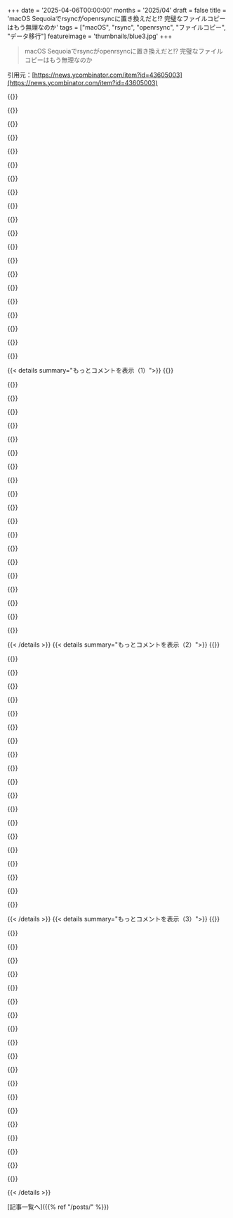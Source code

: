 +++
date = '2025-04-06T00:00:00'
months = '2025/04'
draft = false
title = 'macOS Sequoiaでrsyncがopenrsyncに置き換えだと!? 完璧なファイルコピーはもう無理なのか'
tags = ["macOS", "rsync", "openrsync", "ファイルコピー", "データ移行"]
featureimage = 'thumbnails/blue3.jpg'
+++

> macOS Sequoiaでrsyncがopenrsyncに置き換えだと!? 完璧なファイルコピーはもう無理なのか

引用元：[https://news.ycombinator.com/item?id=43605003](https://news.ycombinator.com/item?id=43605003)

{{<matomeQuote body="openrsyncのドキュメントがイマイチで、rsyncの代わりになるか不安だなー。<br>ファイルコピーするなら、完璧なコピーじゃないとダメじゃん？データとかメタデータがちょっとでも欠けたらゴミだよ。<br>UNIX系のコピープログラムって、デフォルトだと完璧なコピーできないのが多いし、オプション変えても無理なのもあるし。<br>scpも昔はOSとかファイルシステム違うと完璧なコピーできなかったから使ってない。rsyncだけが完璧にコピーできるんだよね（オプション次第だけど）。FreeBSDのUFSとLinuxのXFSの間でもOK。<br>openrsyncのドキュメントじゃ完璧なコピーできるか分かんないから、今はゴミ扱い。<br>bsdtarは完璧なアーカイブ作れるよ（pax形式ね）。<br>（rsyncはいつもaliasでオプション付けてる）<br>coreutilsのcpもオプション次第で完璧にコピーできるけど、コンパイルオプションが変だとダメ。<br>" userName="adrian_b" createdAt="2025-04-07T07:00:42" color="#45d325">}}

{{<matomeQuote body="意見が違うけど、バックアップ会社で働いてて、ほとんどの顧客（大企業）はメタデータの99%が正しく復元されなくても気にしないみたい。データさえ戻ればOKって感じ。<br>（うちは全部丁寧に復元してるんだけど、気にしてるのってうちだけなのかなー）" userName="inglor" createdAt="2025-04-07T08:20:49" color="">}}

{{<matomeQuote body="「気にしない」って言ってる人も、パーミッションがおかしくなったり、時間ベースのスクリプトが動かなくなったりしたら、絶対気にすると思うよ。「データが消えた！」ってパニックになってる時は、誰もそんなこと考えないんだろうけど。" userName="nolok" createdAt="2025-04-07T08:34:44" color="">}}

{{<matomeQuote body="みんなが気にしないのは、あなたが気にしてるからだよ。だから、気にしないことによる不幸を経験したことがないんだ。" userName="mmcnl" createdAt="2025-04-07T08:37:28" color="">}}

{{<matomeQuote body="いやいや、そんなことないって。ACLとか正確な日付とか、必要ないデータも多いよ。<br>それに、DICOMとかパスワード付きPDFとかZipアーカイブみたいに、アプリ固有のデータ形式は、ファイルシステムの「追加」属性なんて気にしないことが多いんだ。だって、 universally supported じゃないし、ファイル形式の中で独自に実装してるからね。" userName="crabbone" createdAt="2025-04-07T14:18:22" color="">}}

{{<matomeQuote body="同意。データが99%重要で、残りは作り直せるか、どうにかできると思う。ファイルメタデータに頼りすぎてるなら、もっと設計を見直すべき。" userName="mohas" createdAt="2025-04-07T09:05:06" color="">}}

{{<matomeQuote body="もしその情報が業務プロセスを動かすなら、それはメタデータじゃなくてデータだって言えるんじゃない？" userName="ForHackernews" createdAt="2025-04-07T10:00:02" color="">}}

{{<matomeQuote body="OPのコマンドの出力<br>$ /usr/bin/rsync –version<br><br>…openrsyncのこと何も言ってない。Sequoia 15.3.1だけど。" userName="wyclif" createdAt="2025-04-07T11:09:34" color="">}}

{{<matomeQuote body="変更は15.4でされたみたい。" userName="luckman212" createdAt="2025-04-07T11:35:35" color="">}}

{{<matomeQuote body="えー、こういう変更ってマイナーリリースでやるべきじゃないよね…" userName="unilynx" createdAt="2025-04-07T14:18:54" color="">}}

{{<matomeQuote body="それって破壊的な変更なの？" userName="dcow" createdAt="2025-04-07T15:27:07" color="">}}

{{<matomeQuote body="それってAppleみたいな会社が「誰も使わない」って理由で重要な機能を削除するのと同じ思考回路じゃん？Yogi Berraの「誰も行かない、混みすぎてるから」って言葉を思い出すわ。<br>例えば、Apple製品のターゲットディスクモードを知らない人も多いけど、あれのおかげで何時間も助けられてるし、管理も楽勝なんだよね。ターゲットディスプレイモードを使ったことある人に、それなしでどうすんのって聞いてみてよ。<br>あと、Time Machineってrsyncベースなんだよね。" userName="m463" createdAt="2025-04-07T20:09:19" color="">}}

{{<matomeQuote body="＞openrsyncの現在のドキュメントには、完全なファイルのコピーを作成できるという保証はないから、デフォルトではできないと思ってる。だから今のところ、役に立たないプログラムだと思ってるよ。<br>それって単なるドキュメントのスタイルトーンのミスマッチってことない？俺なら、openrsyncは単にライセンスが緩いrsyncだって思うけどな。違う動きをするなんて思わない。ちゃんと検証したの？それとも単なる懐疑論？よくわかんない。<br>追記：openrsyncのreadme読んだら、rsyncと互換性があって、rsyncのドキュメントを参照しろって書いてあるじゃん。拡張ファイル属性とかACLとか高解像度タイムスタンプがプロトコルレベルでオプションじゃない限り、最近のrsyncがサポートしてることは全部サポートしてなきゃ互換性があるとは言えないよね？それとも、プロトコルは全部受け入れるけど、ACLとかを無視してるってこと？" userName="dcow" createdAt="2025-04-07T08:11:42" color="#ff5733">}}

{{<matomeQuote body="記事から引用するね：<br>＞openrsyncのコマンドラインツールはrsyncと互換性があるけど、ドキュメントにあるように、openrsyncはrsyncのコマンドライン引数のサブセットしか受け付けない。" userName="wkat4242" createdAt="2025-04-07T10:07:57" color="">}}

{{<matomeQuote body="でもそれって、メタデータを完全にコピーする機能がないって意味じゃないかもよ？openrsyncは実装を簡単にするために、古くて時代遅れのオプションを削除しただけかもしれないじゃん。" userName="dcow" createdAt="2025-04-07T15:25:06" color="">}}

{{<matomeQuote body="うーん、それらの古くて時代遅れのオプションは、多くのユースケースでまだ重要な役割を果たしてるかもよ？<br>例えば、tarのマルチボリュームサポートはまだ使ってるし。あれって、tarがテープアーカイブに使われてた頃の名残なんだよね（だからtarって名前なんだよ）。それがないとマジで困るんだ。ハードディスクをバックアップテープとして使ってるから（これが意外と使えるんだよね。つい1、2週間前にリストアが必要になって助かったんだ）。でも、tarユーザーの99.9%はそんなこと知らないと思う。<br>rsyncも、みんなが思ってる以上にいろんなことに使われてるスイスアーミーナイフみたいなもんだよね。特にリモート機能はマジで凄い。<br>問題は、何かをクローンするときに完全な互換性がないと、ユーザーは頭を悩ませてイライラするってこと。それなら、別の名前をつけた方が、違うものだって分かりやすいよね。" userName="wkat4242" createdAt="2025-04-07T19:06:09" color="#ff5733">}}

{{<matomeQuote body="https://xkcd.com/1172/" userName="sbuk" createdAt="2025-04-07T19:21:48" color="">}}

{{<matomeQuote body="まあ、そうだね。俺は押し付けがましいソフトウェア（例えばAppleとかGNOME）が大嫌いなんだ。俺に合ったニッチな使い方を見つけるのが得意なんだよね。今はKDEを使ってるんだけど、完全に自分の好みに合わせて改造してるよ。UIと戦わなくて済むから、生産性が上がるんだよね。何百万ものニッチな機能を持つツールは最高。<br>俺が本当に価値を感じるソフトウェアは、何か変なことをする必要がある状況になって、ドキュメントを読んで回避策を探そうとしたら、まさに必要な機能が隠されてるのを発見したときだね。開発者が俺の心を読んだみたいで。本当に大切に思えるパッケージは少ないんだ（今の時代は特にね。昔のPCソフトウェアの方が強力だったと思う）。<br>その一つがSP (SK Packet Radio)で、何度かそういうことがあったんだ。あれは本当に凄いソフトウェアだった。8088とTSRベースのソフトモデム（電話回線じゃなくて無線に接続する）で、いろんなことができたんだよ。マジで。どんな突拍子もないことでも、設定だけで実現できたんだ。" userName="wkat4242" createdAt="2025-04-07T22:02:25" color="#ff33a1">}}

{{<matomeQuote body="これが押し付けがましくないKDEの味：<br>＞https://invent.kde.org/system/dolphin/-/merge_requests/1" userName="chupasaurus" createdAt="2025-04-08T01:19:30" color="">}}

{{<matomeQuote body="OpenRsyncはOpenBSDプロジェクトのものだよ。これは通常、品質が高くてセキュリティに重点を置いてるってことの指標になるね。でも、このケースでは、公式サイトでさえこう言ってる：<br>＞まだ作業中だよ…だから待っててね。" userName="WhyNotHugo" createdAt="2025-04-07T11:12:16" color="">}}

{{< details summary="もっとコメントを表示（1）">}}
{{<matomeQuote body="OpenBSDってACLサポートなくしたんだよね、確か。" userName="onetom" createdAt="2025-04-07T15:47:06" color="">}}

{{<matomeQuote body="これはAppleのライセンス問題で、気にするユーザーは少ないと思うな。そういう人はrsyncインストールするでしょ。" userName="graemep" createdAt="2025-04-07T07:28:27" color="">}}

{{<matomeQuote body="Appleが今使ってるrsyncって2006年のバージョンなんだって。iPhoneより前だよ。" userName="karel-3d" createdAt="2025-04-07T12:18:23" color="#ff5733">}}

{{<matomeQuote body="それが最後のGPLv2のみのrsyncバージョンなんだね。" userName="adestefan" createdAt="2025-04-07T13:38:46" color="">}}

{{<matomeQuote body="素朴な疑問なんだけど、AppleってGPL v3のソフトウェア使うの何が問題なの？" userName="_fat_santa" createdAt="2025-04-07T14:47:20" color="">}}

{{<matomeQuote body="Appleはすべての実行ファイルに署名してるから、誰かがGPLv3を使って、Appleに署名キーを渡して自分のバージョンを実行させようとしたり（anti-tivo条項）、GPLv3ソフトウェアを出荷したことで特許侵害で訴えられなくなるリスクがあるんだって。裁判でどうなるかは別として、訴えられるリスクを避けるために、企業はGPL3に近づかないんだよ。銀行もGPL3には触らないんだ。" userName="blokey" createdAt="2025-04-07T15:32:23" color="#785bff">}}

{{<matomeQuote body="銀行みたいな組織が、製品に使わなくても、社内利用でもGPL3を禁止するのってなんで？" userName="imglorp" createdAt="2025-04-07T17:47:08" color="">}}

{{<matomeQuote body="GPLv3には、ソフトウェアの配布全体をカバーするような文言が含まれてるらしい。つまり、GPLv3のものをOSと一緒に出荷すると、rsyncと一緒に配布されるものすべてをエンドユーザーがコンパイルできるようにする必要があると裁判所が判断するリスクがわずかにあるってこと。" userName="dcow" createdAt="2025-04-07T15:30:38" color="#38d3d3">}}

{{<matomeQuote body="完全なコピーってどういう意味？ファイルの中身のこと？それともファイルシステム属性も含むの？" userName="scrapheap" createdAt="2025-04-07T07:33:44" color="">}}

{{<matomeQuote body="ファイルってデータとメタデータ（ファイル名、タイムスタンプ、アクセス権とか）で構成されてるよね。デフォルトだと、ファイルのコピーは全部含めるべき。もし保存できない場合は警告が必要。rsyncみたいなコピーユーティリティは、OS間のAPIの違いに対応する必要があるんだ。" userName="adrian_b" createdAt="2025-04-07T07:40:08" color="#ff5733">}}

{{<matomeQuote body="ファイルについてる属性の話だよね。普通にコピーしたらファイルの属性は全部同じにはならないんじゃない？ファイルの中身は同じでもさ。一部はコピーされると思うけど全部じゃないでしょ。<br>例えば、ファイルのオーナー。コピーしたらコピーした人がオーナーになるのが普通じゃない？オリジナルファイルのオーナーじゃなくてさ。<br>rootがオーナーでsetuidされてるファイルをコピーして、普通のユーザー権限でサーバーに上げても、同じ属性がコピーされるべきじゃないよね。" userName="scrapheap" createdAt="2025-04-07T08:09:32" color="">}}

{{<matomeQuote body="ファイルってのはファイルシステムのエントリーのことだから、メタデータも含まれるんだよ。データだけじゃないんだ。<br>コピーしたらオーナーは自分になるよね。でも更新日とかは同じままだったりする。特にAppleのAPFSみたいなcopy-on-writeなアーキテクチャだとさ。" userName="LoganDark" createdAt="2025-04-07T08:22:02" color="#785bff">}}

{{<matomeQuote body="つまり、ファイルの属性の一部はコピーされるけど全部じゃないってことでしょ？　:D" userName="scrapheap" createdAt="2025-04-07T08:49:17" color="">}}

{{<matomeQuote body="オーナーとグループ以外は全部コピーされるべきだと思ってるよ。作成日、更新日、ACL、拡張属性とか全部。<br>「全部じゃない」よりは具体的だと思うけど。勘違いしないでね。" userName="LoganDark" createdAt="2025-04-07T10:49:28" color="#ff5733">}}

{{<matomeQuote body="コピーで作ったファイルの作成タイムスタンプは、コピーした時点になるのが普通じゃない？だって、その時まではファイルは存在しなかったんだから。" userName="scrapheap" createdAt="2025-04-07T12:20:30" color="">}}

{{<matomeQuote body="逆の意見だけど、sshdとかsshとかslurmとかmungeとか、特定のユーザー、グループ、モードじゃないと動かないプログラムって結構あるんだよね。セキュリティとか動作の保証のために。<br>アーカイブからインストールしたり、ファイルを配布するときは、ファイルの中身もメタデータも全部、思った通りにコピーされてほしいんだ。全部役に立つから。<br>コピーする人に権限がない場合は、警告とかエラーが出てほしいな。" userName="bayindirh" createdAt="2025-04-07T09:13:52" color="#ff5733">}}

{{<matomeQuote body="SELinuxのコンテキストって、コピーするときに常にコピー元からコピーされるべき？それとも、コピー先のディレクトリー構造で定義されたポリシーを継承するのが普通？<br>例えば、ユーザーのホームディレクトリーから/var/www/html/にコピーする場合、httpd_sys_content_tコンテキストが必要になるよね。コピー元のuser_home_tコンテキストをコピーすると、Webサーバーがアクセスできなくなる可能性がある。<br>つまり、SELinuxコンテキストはコピー元からコピーすべきじゃないってことじゃない？" userName="op00to" createdAt="2025-04-07T11:50:57" color="#45d325">}}

{{<matomeQuote body="普通は違うよ。特別な指定をした時だけ。<br>fooがuser barのファイルをコピーして自分のホームディレクトリーに置くとき、fooがオーナーになるのは嫌でしょ？<br>期待が高すぎるんじゃない？" userName="prmoustache" createdAt="2025-04-07T11:58:24" color="">}}

{{<matomeQuote body="＞それはほとんどのファイルコピーツールがデフォルトで行うことではありません。<br>うん、それでいいんだよ。<br>＞fooがuser barのファイルをコピーして自分のホームディレクトリーに置くとき、hがfooユーザーによって所有されることを望む最後のもの。<br>場合によるよね。<br>＞あなたの期待は非現実的です(sic)。<br>そんなことないよ。rsyncならできるし(try -avSHAX)、tarはデフォルトでそうだし。ここではrsyncの話をしてるんだよ。" userName="bayindirh" createdAt="2025-04-07T12:38:04" color="#ff5c5c">}}

{{<matomeQuote body="ファイルコピーユーティリティにこれ（拡張ファイル属性のコピー）は要らないな。拡張ファイル属性に頼るのはアンチパターンだよ。タイムスタンプが大事なら、ファイルフォーマット自体に入れるべき。パーミッションが大事なら、プロビジョニングとアクセスシステムに入れるべき。WebアプリケーションとかAPIとか。<br>コピー先のファイルの属性は、コピー元からコピーするんじゃなくて、指定した通りになってほしい。" userName="nickelpro" createdAt="2025-04-08T02:11:48" color="">}}


{{< /details >}}
{{< details summary="もっとコメントを表示（2）">}}
{{<matomeQuote body="Linux初心者だけど、システムのユーティリティのバージョン管理ってマジでごちゃごちゃしてる気がするんだよねー。<br>例えば`unzip`。Debianと古いUbuntuのサーバーに入ってるやつ、どっちもAES-256で暗号化されたZIPファイルに対応してないんだわ。Stack Overflowによると、対応してるバージョンもあるらしいんだけど。<br>結局、<br>1. アップデート版の`unzip`が簡単に見つからない。<br>2. バージョンが全部「6.00」って書いてあるのに、挙動が違うからマジ意味不明。<br>3. たまーに見つかるけど、システムのやつを置き換えるのが安全かどうかわからん。<br>開発者が頑張って便利な機能を追加しても、結局使えないってどうなのよ。コアなユーティリティって、アップデートしづらいんだなーって思った。<br>WindowsとかmacOSも似たようなもんかもしれんけど、Linuxならもっとマシだと思ってたわ。" userName="thrdbndndn" createdAt="2025-04-07T01:20:48" color="">}}

{{<matomeQuote body="そういう時は`7z`がマジおすすめ。zipとか圧縮ファイル全般で使えるよ。Linuxで`unzip`使ったことないかも。<br>あと、Unixの「一つのことをうまくやるシンプルなツール」っていう哲学も関係あるかもね。tarballで固めて、gzipで圧縮して、最後に暗号化するみたいな流れが普通だったりする。.tar.gz.pgpみたいな拡張子になるのはそのため。<br>バージョン表記が両方6.00ってのは謎だけど、ArchとかManjaroみたいなローリングリリースにしたら最新のパッケージが使えるかも。ただし、自分で管理する手間が増えるけどね。<br>Linuxのバージョン管理でいつも思うのは、v1.00を宣言したがらない人が多すぎ問題。便利なライブラリとかプログラムがいっぱいあるのに、v0.2とかv0.68のまま何年も放置されてるの、初心者にはマジでわかりにくいと思うんだよねー。安定してるし機能もほぼ揃ってるのに、完璧じゃないからってv1にしないんだよね。" userName="adwf" createdAt="2025-04-07T01:54:48" color="#ff5733">}}

{{<matomeQuote body="Unix哲学とかって、後付けの言い訳じゃん？共有ライブラリとかまともなスクリプト言語がないのを正当化してるだけ。1 + 1 = 2をテストするのに、重いプロセスを3つも立ち上げて、意味不明な記号をいっぱい使わないといけないとかありえない。[ ”$(expr 1 + 1)” -eq 2 ] ←こんなの。<br>CPUが1サイクルで計算できるのに。" userName="DonHopkins" createdAt="2025-04-07T02:25:18" color="">}}

{{<matomeQuote body="え、それ20年前の話じゃね？<br>今はPOSIXシェルに算術演算が組み込まれてるから、どのシェルでも動くし、新しいプロセスも作らないよ。<br>＞bash -c '[ $((1 + 1)) = 2 ]; echo $?'<br>＞0<br>＞zsh -c '[ $((1 + 1)) = 2 ]; echo $?'<br>＞0<br>＞busybox ash -c '[ $((1 + 1)) = 2 ]; echo $?'<br>＞0<br><br>YSH（https://oils.pub/）はCとかJavaScriptみたいな構文だし。<br>＞ysh -c 'if (1 + 1 === 2) { echo hi }'<br>＞hi<br><br>PythonとかJSみたいなデータ構造もあるし。<br>＞echo '{”foo”: 42}' > test.json<br>＞ysh<br>＞ysh-0.28$ json read < test.json<br>＞ysh-0.28$ echo ”next = $[_reply.foo + 1]”<br>＞next = 43<br><br>浮動小数点数とかも使えるよ。<br>＞echo ”q = $[_reply.foo / 5]”<br>＞q = 8.4<br><br>https://oils.pub/release/latest/doc/ysh-tour.html<br>(スクリプトにも使えるけど、インタラクティブシェルとしても使えるよ)" userName="chubot" createdAt="2025-04-07T03:11:20" color="#45d325">}}

{{<matomeQuote body="20年じゃ20世紀にすら戻れないぞ。Bourneが`sh`を書いた1977年からだと48年だ。<br>『UNIX-HATERS Handbook』の著者の一人として、1980年代から色々なバージョンのUnixを使ってきたけど、そういう問題は20年以上前からあるのは当たり前じゃん。今でも「歴史的な遺産」に苦しめられてるってのが問題なんだよ。昔はプロセスをforkしてテキストをpipeで繋いでたけど、今は共有ライブラリと機械語で計算するべきでしょ。それを「Unix哲学」とか言って正当化してるのがムカつく。<br>X-Windowsの問題は解決したのか？Linuxデスクトップの年はいつになったんだ？<br>＞X-Windowsの惨状：これは『UNIX-HATERS Handbook』の第7章です。X-Windowsの惨状の章は、Don Hopkinsが書きました。<br>＞https://medium.com/@donhopkins/the-x-windows-disaster-128d39...<br><br>1 + 1 = 2をテストするのにプロセスを3つも使って、コンテキストスイッチをしまくって、記号をいっぱい使ってた理由：<br>＞expr 1 + 1<br>＞外部プログラムを使って計算。<br>＞$(...) (コマンド置換)<br>＞サブシェルで`expr`を実行して、出力をキャプチャ。<br>＞[ ... ]<br>＞初期のシェルでは、`[` (別名`test`)も外部バイナリ。<br><br>プロセスを3つも使ってた理由：<br>＞Unixには組み込みの算術演算がなかった。<br>＞シェルは計算できなかった。<br>＞条件分岐（`[`）も外部プログラムだった。<br>＞すべてが壊れやすいテキストとサブプロセスで繋がっていた。<br><br>CPUが1サイクルで計算できるのに、ユーザー空間とカーネル空間を行ったり来たりしてた。<br>それが「Unix哲学」が美化してる歴史的な非効率性。" userName="DonHopkins" createdAt="2025-04-07T03:19:06" color="">}}

{{<matomeQuote body="昔はそうだったけど、今はもう直ってるよ。<br>Unix嫌いなのはいいけど、例をアップデートしてね。" userName="chubot" createdAt="2025-04-07T03:41:17" color="#785bff">}}

{{<matomeQuote body="それはLinuxディストリビューション（UNIXじゃない）で修正されただけ。<br>しかも`bash`だけだし。X WindowsとWaylandの状態は、全然修正されてないと思うけど。" userName="pjmlp" createdAt="2025-04-07T06:29:52" color="">}}

{{<matomeQuote body="UNIXは死んだ。誰も気にしてない。今はLinuxだけ。<br>お前の例も文句も古いし、悪意がある。<br>文句言ってるやつらに聞きたいけど、この1年でUNIXディストリビューションを使ったことあるやついる？Linux、OpenBSD（シェア0.1%）、macOS（UNIXらしさを気にするのをやめたのバレバレ）以外で。" userName="jillyboel" createdAt="2025-04-07T15:31:02" color="">}}

{{<matomeQuote body="`macOS`はマジでUNIX認証されてるぞ。" userName="int_19h" createdAt="2025-04-07T18:57:47" color="">}}

{{<matomeQuote body="そうだけど、実際は違うじゃん。<br>`macos`で何かする時は、`macos`専用の例外処理が必要なの、みんな知ってるし。" userName="jillyboel" createdAt="2025-04-08T12:49:41" color="">}}

{{<matomeQuote body="今現在の話をしてるんだけど。" userName="jillyboel" createdAt="2025-04-09T03:19:43" color="">}}

{{<matomeQuote body="アプリはLinux向けに書かれるのが最初で、LinuxはUnixじゃないからね。" userName="int_19h" createdAt="2025-04-08T17:18:17" color="">}}

{{<matomeQuote body="あんたが修正例で48年前のBourne shellみたいな古臭い構文を使ってる限り、俺の例も直さないよ。そこが問題なんだってば。＞　bash -c '[ $((1 + 1)) = 2 ]; echo $?'だって？Perlだってこんなに記号使わないっての。Lispの括弧が多いって文句言うくせに。Grawlixの絵文字まである始末。" userName="DonHopkins" createdAt="2025-04-07T03:48:39" color="#ff5c5c">}}

{{<matomeQuote body="おすすめのシェルって何？" userName="Datagenerator" createdAt="2025-04-07T06:08:32" color="">}}

{{<matomeQuote body="「Unix Haters Handbook」も「Worse is Better」も好きだけど、時代は30年前に終わったよ。あんたの「老人が雲に叫んでる」 rantは、Bjarne Stroustrupの「文句を言われる言語と、誰にも使われない言語がある」って言葉を思い出すね。LISP machineでもPlan9でも好きなの使えばいいじゃん。俺らは不完全なツールとその哲学を楽しむよ。" userName="wazoox" createdAt="2025-04-07T06:52:24" color="#ff33a1">}}

{{<matomeQuote body="Unix哲学は「ハンマーさえあれば何でも釘に見える」ってこと。ESRの本はUnixをドグマにして、欠点を美徳に仕立て上げてる。彼はPR担当でハッカーじゃないし、Unix Wayを理想化しすぎ。おまけに人種差別主義者だ。歴史的な偶然を神聖視するな。古いやり方をエレガントな哲学と勘違いするな。もっと良くできるはずだ。哲学は精査されるべきで、崇拝されるべきじゃない。ツールは進化すべきで、停滞すべきじゃない。そして、雲に叫ぶことが変化の風を吹かせることがある。" userName="DonHopkins" createdAt="2025-04-07T10:35:28" color="#ff33a1">}}

{{<matomeQuote body="完璧なツールなんてない。Unix哲学はドグマじゃなくて哲学だよ。ある場合には役に立つし、別の場合には一つのプログラムに全部詰め込めばいい。ハンマーは何千年も前からあるけど、ネジが発明されたらドライバーが必要になったんだ。" userName="skydhash" createdAt="2025-04-07T13:08:39" color="#ff5733">}}

{{<matomeQuote body="TWO heavyweight processes<br><br>プロセスが2つだって強調するなら、せめて本当に2つにしてくれ。`[`はシェルの組み込みコマンドだぞ。evalが重いって言うなら、calcの方が軽くて良いぞ。意味不明な記号の嵐って言うけど、ちゃんと説明できるしドキュメントもある。Shell scriptingは簡単じゃないけど、時代の産物だし標準化されてるからね。Bourne shellは1979年だし、POSIXは後方互換性を重視してるんだ。-eqは数値比較に使って、POSIX shellは文字列比較がデフォルトだからだよ。プロセッサには足し算とか比較の命令があるって言うけど、shell scriptingはインタプリタ言語だし、他のコードに処理を任せるのが普通だから速くなくても良いんだよ。高速に計算したいならCで書くわ。" userName="verandaguy" createdAt="2025-04-07T03:34:08" color="">}}

{{<matomeQuote body="これが昔の遺物で、構文と意味論に苦しめられてるって言ってるんだよ。TWOをTHREEに修正して、プロセスが3つになる理由も説明したじゃん。問題は、元々ひどい設計だったのに、後方互換性のために今もその結果に縛られてるってこと。「速くなくてもいい」って、Unix Philosophyを擁護するために無理な言い訳してるだけじゃん。シェルは遅くて非効率で複雑であるべきだって言うのか？あんたのシェルスクリプトが速くなくてもいいのかもしれないけど、俺は違う。" userName="DonHopkins" createdAt="2025-04-07T03:57:18" color="">}}

{{<matomeQuote body="別にUnix哲学なんて一言も言ってないし(笑)。あんたが貼ったシェル芸がなんでそうなってるのか説明しただけだよ。長々とUnix哲学を語ってるの、あんただけじゃん？<br>シェルスクリプトを複雑なソフトの糊付け役って考えるのはアリだと思うな。パイプラインとかファイルシステム操作とか、バッチ処理とか、CLIと同じインターフェースをスクリプトに提供するとか、色々できるし。<br>＞あんたのシェルスクリプトは速くなくても、書きやすくなくても、読みやすくなくても、メンテしやすくなくても、算術できなくても、ヤバい地雷満載でもいいと思ってるのかもしれないけど、それはあんただけな。<br>多くのsysadminとかDevOpsとか、シェルを使う仕事してる人はそう思ってると思うよ。bashの欠点も認めるけど、bashくらい安定してて、どこでも動いて、色々なことに使えるものはないって感じ。<br>速くて高性能な代替手段に地雷がないってのも違うと思う。<br>Cは型システムが貧弱だし、メモリ安全じゃないし、境界チェックもないし、リエントラントじゃない関数もあるし、UBもあるし、色々考慮しないと速さの恩恵を受けられない。<br>C++はちょっとマシだけど、Cの欠点も引き継いでるし、STLの肥大化問題もある。<br>RustはC++よりずっといいけど、borrow checkerにハマることもあるし、型システムが難解なこともあるし、cargoで依存関係が競合することもあるし、ビルドが遅いこともある。mutableなグローバル変数は扱いにくいし。<br>PythonはPOSIXシェルより使いやすいし、型システムもマシだけど、コンパイル言語には速度で勝てない。それに、機能が肥大化してきてる。<br>どれも一長一短だよ。ツールなんて使い方を間違えれば全部ダメになるし、ほとんどのツールは特定の用途に特化してる。汎用言語でも得意分野があるし。CでMVCのWebサイトを作ることもできるけど、もっと良いツールがあるし。Rubyで最適化コンパイラを書くこともできるけど、人生を見直した方がいい。<br>bashはシェル言語として別に悪くない。構文は変だけど、どこにでもあるから覚える価値はある。bashスクリプトは、特別なディレクトリ構成とかに依存しなければ、ほとんどの*nixで動くはずだし。POSIXシェルとbashismの違いが一番のハードルかな。" userName="verandaguy" createdAt="2025-04-07T05:36:12" color="#38d3d3">}}


{{< /details >}}
{{< details summary="もっとコメントを表示（3）">}}
{{<matomeQuote body="Unix哲学とかいうのが過大評価されてるって気付いたのは1993年くらい。Perlを覚えたら、すぐにコマンドラインツールを色々使うのやめた。" userName="eesmith" createdAt="2025-04-07T06:57:07" color="">}}

{{<matomeQuote body="$thing$を組み合わせるのが過大評価されてるって気付いたのは1993年くらい。「Grand Unified $thing$」があればいいじゃんってなって、$thing$を色々使うのやめた。<br>で、10年か20年後くらいに、Grand Unified $thing$自体が組み合わさってることに気付いた。しかも、自分でなくて誰かが。だからコントロールできない。そこで思ったわけ。「Grand Unified $thing$」を分解して、再利用可能な$thing$にすれば最高じゃん？そうすれば、Grand Unified $thing$の癖に依存せずに、生産性を最大限にできる。<br>で、そう書かれて、そう実行された。たくさんの$thing$を作って、世界は良くなった、最高にね。でも、古代人の一人が気付いた。「$thing$をGrand Unified $thing$に組み合わせれば、生産性が劇的に向上する。色々な$thing$の使い方を覚えなくても済むから」って。<br>で、そう書かれて、そう実行された。これが古代人の物語、そして最も神聖なサイクルの始まり。" userName="whatnow37373" createdAt="2025-04-07T12:57:09" color="">}}

{{<matomeQuote body="ジョークがよく分かんない。コンテキストとタイミングからすると、Perl6/Rakuのことで、Larry Wallが古代人ってこと？" userName="eesmith" createdAt="2025-04-07T14:11:35" color="">}}

{{<matomeQuote body="Perlだけが世界じゃないんだよ。マジで。<br>構成可能性に夢中になって、飽きて統一して、で、統一されたものが古臭くて変になって、また好きになるっていう繰り返しについての一般的な話だよ。Perlはその良い例。" userName="whatnow37373" createdAt="2025-04-07T14:50:43" color="">}}

{{<matomeQuote body="Unix哲学とかいうのは、FOSS信者の間で流行ってる、意味不明な慣習だよ。Xenix以来、商用UNIXを使ったことないんじゃない？マニュアルにオプションが山ほど載ってないUNIXなんて見たことない。" userName="pjmlp" createdAt="2025-04-07T06:32:32" color="">}}

{{<matomeQuote body="あんたの“Windows哲学”にうんざりだよ。NTがVMSの焼き直しだってことは置いといて、DOSが裏で動くクソみたいなW9xをまだ使ってるかもしれないじゃん。<br>Risc OSの方がマシだよ。メモリ保護がないとしても（たぶんないと思うけど、数日しか試してない）。" userName="anthk" createdAt="2025-04-07T07:33:27" color="">}}

{{<matomeQuote body="Windows哲学なんてものはないし、OSも言語も崇拝しないよ。全部一長一短あるから、状況に応じて使い分ければいい。自分自身を技術スタックと同一視するのは、生まれたときから特定のサッカーチームのファンになるようなもの。" userName="pjmlp" createdAt="2025-04-07T07:57:49" color="">}}

{{<matomeQuote body="別にUnixしか使ってないわけじゃないよ。RPIでRisc OS（Apache 2.0？）を起動して、Unix/C以外のことを試してる。<br>でも、Windowsは重すぎる。8から最悪。NTカーネル+explorerはすごく軽量化できるのに（ReactOSとかXPとか、軽量化されたW7を見てみ）。<br>AppleとMS（とRedHat）は、つまらないことに大量のサイクルを浪費して、光るクソを売ってるだけ。<br>さらに、1GBのRAMでまともなシステムとして動くように軽量化できない。<br>n270ネットブックで720p@30FPSの動画をMPVで見れるよ。WXPのネイティブプレイヤーでも、ローレベルのdirect draw callsをうまく使っても無理なのに。<br>RedHatとAppleにおけるWindows>XP哲学はこうだ。「OSに不要なサービスとXMLのゴミ（とJSとC#みたいなインタプリタ言語）を詰め込んで、ハードウェアベンダーが崇拝するように仕向け、平均的なユーザーが同じことをするために新しいものを買い続けるようにする」。<br>セキュリティ？なんでGnome 3は最初にJSが必要なんだ？Valaはどこに行った？Valaがあればもっと良くなって、Mutterのメモリリークも過去のものになるのに？" userName="anthk" createdAt="2025-04-07T12:05:04" color="">}}

{{<matomeQuote body="Windowsみたいな脳みそがイカれたOSでも、PowerShellがある。PowerShellを使えば、あらゆる種類の操作を簡単かつ効率的に実行できるし、ライブラリ（“cmdlet”）を動的にリンクして直接呼び出すこともできるし、型付きの文字列以外のパラメータを持つ関数を呼び出すこともできるし、コピーやコンテキストスイッチやシリアライズやパイプ処理やデシリアライズをせずに、同じアドレス空間で実行されているコード間で生のOBJECTをパイプで渡すこともできる。<br>PowerShellには、他のアプリケーションに埋め込むためのhosting apiもある。bashで同じことを試してみて。少なくともpythonならできる！<br>しょぼいWindows PowerShellでさえ、パワー、使いやすさ、学習しやすさ、保守性、効率、柔軟性においてUnixシェルを圧倒的に打ち負かしているのに、まだUnixシェルを擁護して、Unix哲学の言い訳をしてるの？いい加減にしろ。<br>負けるには低すぎるハードルなのに、Unix哲学とかいう意味不明なカルトを擁護してる。" userName="DonHopkins" createdAt="2025-04-07T09:49:48" color="">}}

{{<matomeQuote body="PowerShellのオブジェクトは.NETオブジェクトだから、.ToString()メソッドを持ってるってか。へー、PSH、TCLが30年前にやったことを、もっと悪くやったんだね。TCLは全部文字列で、数字もそう。evalで計算しなきゃいけないのは面倒だけど、メリットの方が多いよ。<br>Lisp出身なら、ここは居心地がいいかも。l*関数をLispのリストみたいに使えるけど、carとかcdrとかで悩まなくて済むし。<br>あと、Expectってのも過小評価されてるよね。<br>upvarは嫌いだけど、namespaceでほとんど避けられるし。<br>TCLはマジなことにも使えるんだよ。Excelで何百万行ものコロナ患者とか国勢調査のデータ使ってるなら、TCL/TkとSQLiteの方がずっと速いと思うよ。" userName="anthk" createdAt="2025-04-07T13:36:39" color="">}}

{{<matomeQuote body="PowerShellはTCLやbashと逆で、文字列じゃなくてオブジェクトを直接渡すんだよ。何が言いたいのかマジでわからん。TCL/Tkは死ぬほど書いてきたし、オープンソースにもしてるし。<br>＞https://github.com/SimHacker/micropolis/blob/master/micropolis/…" userName="DonHopkins" createdAt="2025-04-08T07:53:18" color="">}}

{{<matomeQuote body="DebianとかUbuntuは、システムのツールのバージョンをOSのバージョンに固定したがるんだよね。<br>Debianはリリースサイクルが長いけど、すごく安定してる。stableだと全部うまく動く（testingも他のOSに比べて安定してる）。<br>Ubuntuは、Debianを「もっと頻繁にリリースしたらどうなる？」って感じ。<br>最新のツールが欲しいなら、安定性を犠牲にするしかないかも（NixとかArchとか）。どっちもユーザーフレンドリーじゃないけどね。<br>安定してて最新のツールが欲しいなら、Gentooがいいけど、Archよりずっと敷居が高い。<br>安定性とシンプルさが欲しいなら、ディスクスペースを犠牲にするしかない。Docker/podman, flatpak, appcontainers, snapとかがあるね。<br>WindowsとMacも同じ問題を抱えてる。Windowsは古いバージョンのライブラリを同梱して、アプリごとに動的にリンクすることで解決してる。" userName="cogman10" createdAt="2025-04-07T03:31:05" color="#ff33a1">}}

{{<matomeQuote body="unzipは特殊なケースで、開発がほぼ止まってるんだよね。最後のリリースは2009年[0]。バージョン6.0ね。それから色々問題が見つかったし、機能も足りない。だからみんなめっちゃパッチ当ててる[1]。結果、同じバージョン番号でも全然違う実行ファイルになってる。<br>[0]：https://infozip.sourceforge.net/UnZip.html<br>[1]：Archのビルドレシピを見ると、どれだけパッチが当てられてるかわかるよ：https://gitlab.archlinux.org/archlinux/packaging/packages/un…" userName="tame3902" createdAt="2025-04-07T05:27:36" color="#785bff">}}

{{<matomeQuote body="大量のgitリポジトリのミラーを管理してるから、色々知ってるんだけど、多くオープンソースプロジェクトは活動を停止したり、新しいリリースを出さなくなったりしてるよね。syslinuxみたいにunzipと似たような状況のプロジェクトもあるし。Quaggaみたいに完全に活動停止して、まともに動くgit remoteすらないプロジェクトもある。<br>だからunzipは特別じゃなくて、関心が薄れてきてるっていう一般的な問題なんだよ。" userName="blueflow" createdAt="2025-04-07T07:11:46" color="#ff5733">}}

{{<matomeQuote body="わからん、混乱する気持ちはわかる。俺は7z使ってて、今のところzipのニーズは満たせてる。<br>（Linuxは何でもできる方法がいくらでもあるし）。<br>でも、unzipは問題なくアップデートできるはずだよ。重要なサービスが依存してないなら、アップデートして試してみれば。" userName="lukan" createdAt="2025-04-07T01:38:10" color="">}}

{{<matomeQuote body="MacOSはもっと酷くて、Appleは（一般的に機能が豊富な）GNU版じゃなくて、BSD版の一般的なUnixユーティリティをバンドルしてるんだよね。だから、MacOSとLinuxの両方で動くBashスクリプトを書くのは至難の業だよ…" userName="neckro23" createdAt="2025-04-07T03:52:01" color="">}}

{{<matomeQuote body="MacOSでzshを使えばいいじゃん。" userName="petre" createdAt="2025-04-07T04:12:01" color="">}}

{{<matomeQuote body="zshを使ったからって、シェル以外のPOSIXユーティリティがGNU拡張機能を持つわけじゃないよ。<br>それに、zshはほとんどのディストリビューションにデフォルトでインストールされてないし。" userName="ElectricalUnion" createdAt="2025-04-07T05:34:01" color="">}}

{{<matomeQuote body="MacOSのuserspaceはFreeBSDからフォークされたから、GNU拡張機能じゃないものがバンドルされてるんだよ。それにFreeBSDのuserspaceはその後GNUismを取り入れてるし。<br>なんでBash 2をデフォルトシェルにしたのかは謎だけど。俺はいつもZshに切り替えて使ってたし、Zshの方がバージョンが新しかったからね。今はLinuxとFreeBSDでもZshを使ってる。シェルを統一したいから。" userName="petre" createdAt="2025-04-07T09:01:22" color="">}}

{{<matomeQuote body="openrsyncがrsyncの一部の機能をサポートしてないのはちょいと困るけどねー。でも、rsyncの実装が複数あるのはマジで良いことじゃん？ソフトウェアってより、プロトコルとして扱われてるってことだもんね。" userName="duskwuff" createdAt="2025-04-06T21:43:47" color="#38d3d3">}}


{{< /details >}}


[記事一覧へ]({{% ref "/posts/" %}})
